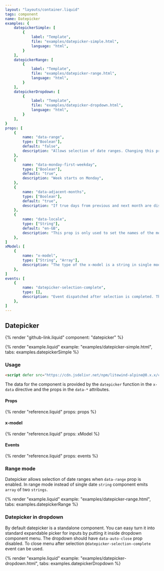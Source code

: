 ```yaml
---
layout: "layouts/container.liquid"
tags: component
name: Datepicker
examples: {
    datepickerSimple: [
        {
            label: "Template",
            file: "examples/datepicker-simple.html",
            language: "html",
        }
    ],
    datepickerRange: [
        {
            label: "Template",
            file: "examples/datepicker-range.html",
            language: "html",
        }
    ],
    datepickerDropdown: [
        {
            label: "Template",
            file: "examples/datepicker-dropdown.html",
            language: "html",
        }
    ],
}
props: [
    {
        name: "data-range",
        type: ["Boolean"],
        default: "false",
        description: "Allows selection of date ranges. Changing this prop resets component.",
    },
    {
        name: "data-monday-first-weekday",
        type: ["Boolean"],
        default: "true",
        description: "Week starts on Monday",
    },
    {
        name: "data-adjacent-months",
        type: ["Boolean"],
        default: "true",
        description: "If true days from previous and next month are displayed. Classes for these days can be modified in the `class-adjacent` attribute in the template. Adjacent days are selectable.",
    },
    {
        name: "data-locale",
        type: ["String"],
        default: "en-GB",
        description: "This prop is only used to set the names of the months and weekdays and to format date in the components footer. It does not modify format of the `x-model` date which is always `YYYY-MM-DD`.",
    },
]
xModel: [
    {
        name: "x-model",
        type: ["String", "Array"],
        description: "The type of the x-model is a string in single mode and an array of two strings in range mode. Strings are always in th YYYY-MM-DD format.",
    },
]
events: [
    {
        name: "datepicker-selection-complete",
        type: [],
        description: "Event dispatched after selection is completed. This can be useful, for example, for closing expandable datepicker in the dropdown.",
    },
]
---
```

## Datepicker

{% render "github-link.liquid" component: "datepicker" %}

{% render "example.liquid" example: "examples/datepicker-simple.html", tabs: examples.datepickerSimple %}

### Usage

```html
<script defer src="https://cdn.jsdelivr.net/npm/litewind-alpine@0.x.x/components/datepicker/dist/cdn.min.js"></script>
```

The data for the component is provided by the `datepicker` function in the `x-data` directive and the props in the `data-*` attributes. 

#### Props

{% render "reference.liquid" props: props %}

#### x-model

{% render "reference.liquid" props: xModel %}

#### Events

{% render "reference.liquid" props: events %}

### Range mode

Datepicker allows selection of date ranges when `data-range` prop is enabled. In range mode instead of single date `string` component emits `array` of two `strings`.

{% render "example.liquid" example: "examples/datepicker-range.html", tabs: examples.datepickerRange %}

### Datepicker in dropdown

By default datepicker is a standalone component. You can easy turn it into standard expandable picker for inputs by putting it inside dropdown component menu. The dropdown should have `data-auto-close` prop disabled. To close menu after selection `@datepicker-selection-complete` event can be used.

{% render "example.liquid" example: "examples/datepicker-dropdown.html", tabs: examples.datepickerDropdown %}
